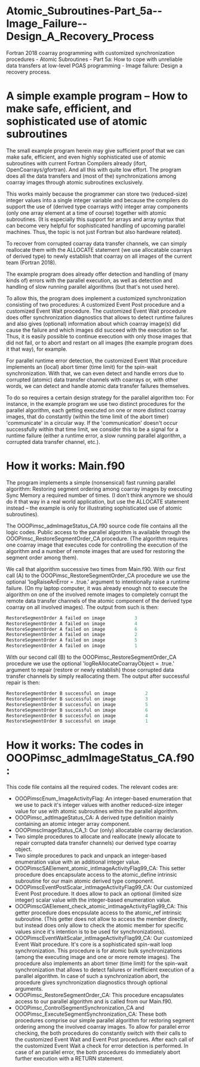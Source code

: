 # Atomic_Subroutines-Part_5a--Image_Failure--Design_A_Recovery_Process
Fortran 2018 coarray programming with customized synchronization procedures - Atomic Subroutines - Part 5a: How to cope with unreliable data transfers at low-level PGAS programming - Image failure: Design a recovery process. 

# A simple example program – How to make safe, efficient, and sophisticated use of atomic subroutines

The small example program herein may give sufficient proof that we can make safe, efficient, and even highly sophisticated use of atomic subroutines with current Fortran Compilers already (ifort, OpenCoarrays/gfortran). And all this with quite low effort. The program does all the data transfers and (most of the) synchronizations among coarray images through atomic subroutines exclusively.<br />

This works mainly because the programmer can store two (reduced-size) integer values into a single integer variable and because the compilers do support the use of (derived type coarrays with) integer array components (only one array element at a time of course) together with atomic subroutines. (It is especially this support for arrays and array syntax that can become very helpful for sophisticated handling of upcoming parallel machines. Thus, the topic is not just Fortran but also hardware related).<br />

To recover from corrupted coarray data transfer channels, we can simply reallocate them with the ALLOCATE statement (we use allocatable coarrays of derived type) to newly establish that coarray on all images of the current team (Fortran 2018).<br />

The example program does already offer detection and handling of (many kinds of) errors with the parallel execution, as well as detection and handling of slow running parallel algorithms (but that's not used here). <br />

To allow this, the program does implement a customized synchronization consisting of two procedures: A customized Event Post procedure and a customized Event Wait procedure. The customized Event Wait procedure does offer synchronization diagnostics that allows to detect runtime failures and also gives (optional) information about which coarray image(s) did cause the failure and which images did succeed with the execution so far. Thus, it is easily possible to continue execution with only those images that did not fail, or to abort and restart on all images (the example program does it that way), for example.<br />

For parallel runtime error detection, the customized Event Wait procedure implements an (local) abort timer (time limit) for the spin-wait synchronization. With that, we can even detect and handle errors due to corrupted (atomic) data transfer channels with coarrays or, with other words, we can detect and handle atomic data transfer failures themselves.<br />

To do so requires a certain design strategy for the parallel algorithm too: For instance, in the example program we use two distinct procedures for the parallel algorithm, each getting executed on one or more distinct coarray images, that do constantly (within the time limit of the abort timer) 'communicate' in a circular way. If the 'communication' doesn't occur successfully within that time limit, we consider this to be a signal for a runtime failure (either a runtime error, a slow running parallel algorithm, a corrupted data transfer channel, etc.).<br />

# How it works: Main.f90

The program implements a simple (nonsensical) fast running parallel algorithm: Restoring segment ordering among coarray images by executing Sync Memory a required number of times. (I don't think anymore we should do it that way in a real world application, but use the ALLOCATE statement instead – the example is only for illustrating sophisticated use of atomic subroutines).<br />

The OOOPimsc_admImageStatus_CA.f90 source code file contains all the logic codes. Public access to the parallel algorithm is available through the OOOPimsc_RestoreSegmentOrder_CA procedure. (The algorithm requires one coarray image that executes code for controlling the execution of the algorithm and a number of remote images that are used for restoring the segment order among them).<br />

We call that algorithm successive two times from Main.f90. With our first call (A) to the  OOOPimsc_RestoreSegmentOrder_CA procedure we use the optional 'logRaiseAnError = .true.' argument to intentionally raise a runtime failure. (On my laptop computer, it was already enough not to execute the algorithm on one of the involved remote images to completely corrupt the remote data transfer channels of the atomic component of the derived type coarray on all involved images). The output from such is then:<br />
```fortran
RestoreSegmentOrder A failed on image           3
RestoreSegmentOrder A failed on image           4
RestoreSegmentOrder A failed on image           6
RestoreSegmentOrder A failed on image           2
RestoreSegmentOrder A failed on image           5
RestoreSegmentOrder A failed on image           1
```

With our second call  (B)  to the  OOOPimsc_RestoreSegmentOrder_CA procedure we use the optional 'logReAllocateCoarrayObject = .true.' argument to repair (restore or newly establish) those corrupted data transfer channels by simply reallocating them. The output after successful repair is then:<br />
```fortran
RestoreSegmentOrder B successful on image           2
RestoreSegmentOrder B successful on image           3
RestoreSegmentOrder B successful on image           5
RestoreSegmentOrder B successful on image           6
RestoreSegmentOrder B successful on image           4
RestoreSegmentOrder B successful on image           1
```

# How it works: The codes in OOOPimsc_admImageStatus_CA.f90:

This code file contains all the required codes. The relevant codes are:<br />

- OOOPimscEnum_ImageActivityFlag: An integer-based enumeration that we use to pack it's integer values with another reduced-size integer value for use with atomic subroutines within the parallel algorithm.
- OOOPimsc_adtImageStatus_CA: A derived type definition mainly containing an atomic integer array component.
- OOOPimscImageStatus_CA_1: Our (only) allocatable coarray declaration.
- Two simple procedures to allocate and reallocate (newly allocate to repair corrupted data transfer channels) our derived type coarray object.
- Two simple procedures to pack and unpack an integer-based enumeration value with an additional integer value.
- OOOPimscSAElement_atomic_intImageActivityFlag99_CA: This setter procedure does encapsulate access to the atomic_define intrinsic subroutine for our main atomic derived type component.
- OOOPimscEventPostScalar_intImageActivityFlag99_CA: Our customized Event Post procedure. It does allow to pack an optional (limited size integer) scalar value with the integer-based enumeration value.
- OOOPimscGAElement_check_atomic_intImageActivityFlag99_CA: This getter procedure does encpsulate access to the atomic_ref intrinsic subroutine. (This getter does not allow to access the member directly, but instead does only allow to check the atomic member for specific values since it's intention is to be used for synchronizations).
- OOOPimscEventWaitScalar_intImageActivityFlag99_CA: Our customized Event Wait procedure. It's core is a sophisticated spin-wait loop synchronization. This procedure is for atomic bulk synchronizations (among the executing image and one or more remote images). The procedure also implements an abort timer (time limit) for the spin-wait synchronization that allows to detect failures or inefficient execution of a parallel algorithm. In case of such a synchronization abort, the procedure gives synchronization diagnostics through optional arguments.
- OOOPimsc_RestoreSegmentOrder_CA: This procedure encapsulates access to our parallel algorithm and is called from our Main.f90.
- OOOPimsc_ControlSegmentSynchronization_CA and OOOPimsc_ExecuteSegmentSynchronization_CA: These both procedures comprise our simple parallel algorithm for restoring segment ordering among the involved coarray images. To allow for parallel error checking, the both procedures do constantly switch with their calls to the customized Event Wait and Event Post procedures. After each call of the customized Event Wait a check for error detection is performed. In case of an parallel error, the both procedures do immediately abort further execution with a RETURN statement.
